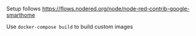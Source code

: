 Setup follows https://flows.nodered.org/node/node-red-contrib-google-smarthome

Use `docker-compose build` to build custom images
